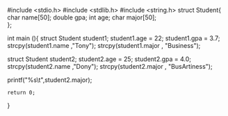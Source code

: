 #include <stdio.h>
#include <stdlib.h>
#include <string.h>
struct Student{
 char name[50];
 double gpa;
 int age;
 char major[50];   
};

int main (){
struct Student student1;
student1.age = 22;
student1.gpa = 3.7;
strcpy(student1.name ,"Tony");
strcpy(student1.major , "Business");

struct Student student2;
student2.age = 25;
student2.gpa = 4.0;
strcpy(student2.name ,"Dony");
strcpy(student2.major , "BusArtiness");

printf("%s\t",student2.major);



    return 0;
}
